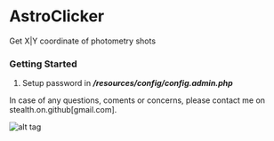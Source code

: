 # AstroClicker

Get X|Y coordinate of photometry shots

### Getting Started
1. Setup password in *__/resources/config/config.admin.php__*

In case of any questions, coments or concerns, please contact me on stealth.on.github[gmail.com].

![alt tag](https://github.com/s-t-e-a-l-t-h/AstroClicker/blob/master/img.png)
